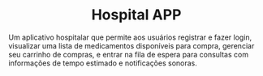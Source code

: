 <h1 align="center"> Hospital APP </h1>

Um aplicativo hospitalar que permite aos usuários registrar e fazer login, visualizar uma lista de medicamentos disponíveis para compra, gerenciar seu carrinho de compras, e entrar na fila de espera para consultas com informações de tempo estimado e notificações sonoras.
